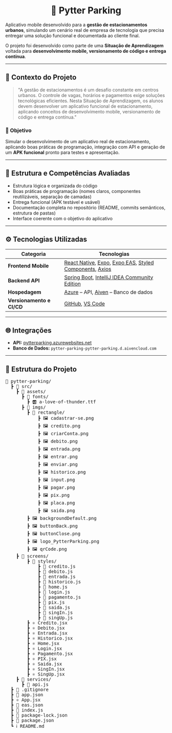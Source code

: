 <div align="center">
    <h1>🚗 Pytter Parking</h1>
</div>

<p>Aplicativo mobile desenvolvido para a <strong>gestão de estacionamentos urbanos</strong>, simulando um cenário real de empresa de tecnologia que precisa entregar uma solução funcional e documentada ao cliente final.</p>
<p>O projeto foi desenvolvido como parte de uma <strong>Situação de Aprendizagem</strong> voltada para <strong>desenvolvimento mobile, versionamento de código e entrega contínua</strong>.</p>

<hr>

<h2>🧭 Contexto do Projeto</h2>
<blockquote>
    "A gestão de estacionamentos é um desafio constante em centros urbanos.
    O controle de vagas, horários e pagamentos exige soluções tecnológicas eficientes.
    Nesta Situação de Aprendizagem, os alunos devem desenvolver um aplicativo funcional de estacionamento, aplicando conceitos de desenvolvimento mobile, versionamento de código e entrega contínua."
</blockquote>

<h3>🎯 Objetivo</h3>
<p>Simular o desenvolvimento de um aplicativo real de estacionamento, aplicando boas práticas de programação, integração com API e geração de um <strong>APK funcional</strong> pronto para testes e apresentação.</p>

<hr>

<h2>🧱 Estrutura e Competências Avaliadas</h2>
<ul>
    <li>Estrutura lógica e organizada do código</li>
    <li>Boas práticas de programação (nomes claros, componentes reutilizáveis, separação de camadas)</li>
    <li>Entrega funcional (APK testável e usável)</li>
    <li>Documentação completa no repositório (README, commits semânticos, estrutura de pastas)</li>
    <li>Interface coerente com o objetivo do aplicativo</li>
</ul>

<hr>

<h2>⚙️ Tecnologias Utilizadas</h2>
<table>
    <thead>
        <tr>
            <th>Categoria</th>
            <th>Tecnologias</th>
        </tr>
    </thead>
    <tbody>
        <tr>
            <td><strong>Frontend Mobile</strong></td>
            <td>
                <a href="https://reactnative.dev/" target="_blank">React Native</a>, 
                <a href="https://expo.dev/" target="_blank">Expo</a>, 
                <a href="https://expo.dev/eas" target="_blank">Expo EAS</a>, 
                <a href="https://styled-components.com/" target="_blank">Styled Components</a>, 
                <a href="https://axios-http.com/" target="_blank">Axios</a>
            </td>
        </tr>
        <tr>
            <td><strong>Backend API</strong></td>
            <td>
                <a href="https://spring.io/projects/spring-boot" target="_blank">Spring Boot</a>, 
                <a href="https://www.jetbrains.com/idea/download/" target="_blank">IntelliJ IDEA Community Edition</a>
            </td>
        </tr>
        <tr>
            <td><strong>Hospedagem</strong></td>
            <td>
                <a href="https://azure.microsoft.com/" target="_blank">Azure</a> – API, 
                <a href="https://aiven.io/" target="_blank">Aiven</a> – Banco de dados
            </td>
        </tr>
        <tr>
            <td><strong>Versionamento e CI/CD</strong></td>
            <td>
                <a href="https://github.com/" target="_blank">GitHub</a>, 
                <a href="https://code.visualstudio.com/" target="_blank">VS Code</a>
            </td>
        </tr>
    </tbody>
</table>

<hr>

<h2>🌐 Integrações</h2>
<ul>
    <li><strong>API:</strong> <a href="https://pytterparking.azurewebsites.net" target="_blank">pytterparking.azurewebsites.net</a></li>
    <li><strong>Banco de Dados:</strong> <code>pytter-parking-pytter-parking.d.aivencloud.com</code></li>
</ul>

<hr>

<h2>🧩 Estrutura do Projeto</h2>
<pre>
📂 pytter-parking/
  ┣ 📂 src/
    ┣ 📂 assets/
      ┣ 📂 fonts/
        ┣ 🆎 a-love-of-thunder.ttf
      ┣ 📂 imgs/
        ┣ 📂 rectangle/
            ┣ 🖼️ cadastrar-se.png
            ┣ 🖼️ credito.png
            ┣ 🖼️ criarConta.png
            ┣ 🖼️ debito.png
            ┣ 🖼️ entrada.png
            ┣ 🖼️ entrar.png
            ┣ 🖼️ enviar.png
            ┣ 🖼️ historico.png
            ┣ 🖼️ input.png
            ┣ 🖼️ pagar.png
            ┣ 🖼️ pix.png
            ┣ 🖼️ placa.png
            ┣ 🖼️ saida.png
        ┣ 🖼️ backgroundDefault.png
        ┣ 🖼️ buttonBack.png
        ┣ 🖼️ buttonClose.png
        ┣ 🖼️ logo_PytterParking.png
        ┣ 🖼️ qrCode.png
    ┣ 📂 screens/
        ┣ 📂 styles/
            ┣ 📄 credito.js
            ┣ 📄 debito.js
            ┣ 📄 entrada.js
            ┣ 📄 historico.js
            ┣ 📄 home.js
            ┣ 📄 login.js
            ┣ 📄 pagamento.js
            ┣ 📄 pix.js
            ┣ 📄 saida.js
            ┣ 📄 singIn.js
            ┣ 📄 singUp.js
        ┣ ⚛️ Credito.jsx
        ┣ ⚛️ Debito.jsx
        ┣ ⚛️ Entrada.jsx
        ┣ ⚛️ Historico.jsx
        ┣ ⚛️ Home.jsx
        ┣ ⚛️ Login.jsx
        ┣ ⚛️ Pagamento.jsx
        ┣ ⚛️ PIX.jsx
        ┣ ⚛️ Saida.jsx
        ┣ ⚛️ SingIn.jsx
        ┣ ⚛️ SingUp.jsx
    ┣ 📂 services/
      ┣ 📄 api.js
  ┣ 📄 .gitignore
  ┣ 📄 app.json
  ┣ ⚛️ App.jsx
  ┣ 📄 eas.json
  ┣ 📄 index.js
  ┣ 📄 package-lock.json
  ┣ 📄 package.json
  ┗ ℹ️ README.md
</pre>
